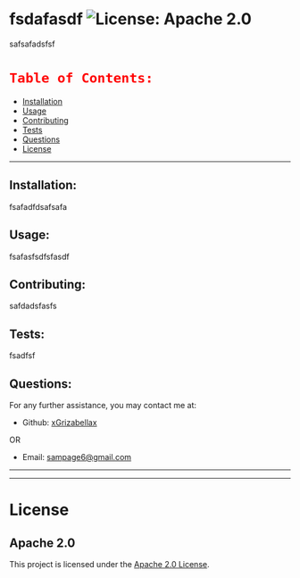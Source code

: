 # fsdafasdf ![License: Apache 2.0](<https://img.shields.io/badge/License-Apache_2.0-blue.svg>)

  safsafadsfsf

  # <font color=red>`Table of Contents:`</font>
  * [Installation](#installation)
  * [Usage](#usage)
  * [Contributing](#contributing)
  * [Tests](#tests)
  * [Questions](#questions)
  * [License](#license)

---

  ## Installation:
  fsafadfdsafsafa

  ## Usage:
  fsafasfsdfsfasdf

  ## Contributing:
  safdadsfasfs

  ## Tests:
  fsadfsf

  ## Questions:
  For any further assistance, you may contact me at:

  * Github: [xGrizabellax](<https://github.com/xGrizabellax>)

  OR

  * Email: sampage6@gmail.com

  ---
  ___

# License
  ## Apache 2.0
  This project is licensed under the [Apache 2.0 License](https://opensource.org/licenses/Apache-2.0).










